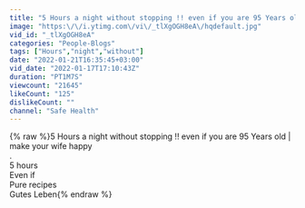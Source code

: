 ```yaml
---
title: "5 Hours a night without stopping !! even if you are 95 Years old | make your wife happy"
image: "https:\/\/i.ytimg.com\/vi\/_tlXgOGH8eA\/hqdefault.jpg"
vid_id: "_tlXgOGH8eA"
categories: "People-Blogs"
tags: ["Hours","night","without"]
date: "2022-01-21T16:35:45+03:00"
vid_date: "2022-01-17T17:10:43Z"
duration: "PT1M7S"
viewcount: "21645"
likeCount: "125"
dislikeCount: ""
channel: "Safe Health"
---
```

{% raw %}5 Hours a night without stopping !! even if you are 95 Years old | make your wife happy<br />.<br />5 hours<br />Even if<br />Pure recipes<br />Gutes Leben{% endraw %}
